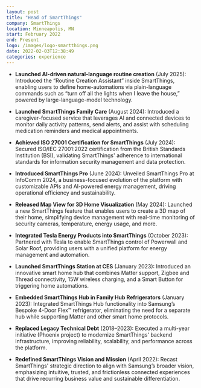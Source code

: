 ```yaml
---
layout: post
title: "Head of SmartThings"
company: SmartThings
location: Minneapolis, MN
start: February 2022
end: Present 
logo: /images/logo-smartthings.png
date: 2022-02-03T12:38:49
categories: experience
---
```


- **Launched AI-driven natural-language routine creation** (July 2025): Introduced the “Routine Creation Assistant” inside SmartThings, enabling users to define home-automations via plain-language commands such as “turn off all the lights when I leave the house,” powered by large-language-model technology.

- **Launched SmartThings Family Care** (August 2024): Introduced a caregiver-focused service that leverages AI and connected devices to monitor daily activity patterns, send alerts, and assist with scheduling medication reminders and medical appointments.

- **Achieved ISO 27001 Certification for SmartThings** (July 2024): Secured ISO/IEC 27001:2022 certification from the British Standards Institution (BSI), validating SmartThings' adherence to international standards for information security management and data protection.

- **Introduced SmartThings Pro** (June 2024): Unveiled SmartThings Pro at InfoComm 2024, a business-focused evolution of the platform with customizable APIs and AI-powered energy management, driving operational efficiency and sustainability.

- **Released Map View for 3D Home Visualization** (May 2024): Launched a new SmartThings feature that enables users to create a 3D map of their home, simplifying device management with real-time monitoring of security cameras, temperature, energy usage, and more.

- **Integrated Tesla Energy Products into SmartThings** (October 2023): Partnered with Tesla to enable SmartThings control of Powerwall and Solar Roof, providing users with a unified platform for energy management and automation.

- **Launched SmartThings Station at CES** (January 2023): Introduced an innovative smart home hub that combines Matter support, Zigbee and Thread connectivity, 15W wireless charging, and a Smart Button for triggering home automations.

- **Embedded SmartThings Hub in Family Hub Refrigerators** (January 2023): Integrated SmartThings Hub functionality into Samsung’s Bespoke 4-Door Flex™ refrigerator, eliminating the need for a separate hub while supporting Matter and other smart home protocols.

- **Replaced Legacy Technical Debt** (2018–2023): Executed a multi-year initiative (Phoenix project) to modernize SmartThings' backend infrastructure, improving reliability, scalability, and performance across the platform.

- **Redefined SmartThings Vision and Mission** (April 2022): Recast SmartThings' strategic direction to align with Samsung’s broader vision, emphasizing intuitive, trusted, and frictionless connected experiences that drive recurring business value and sustainable differentiation.

